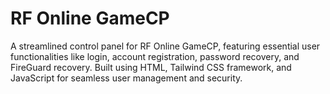 # RF Online GameCP
A streamlined control panel for RF Online GameCP, featuring essential user functionalities like login, account registration, password recovery, and FireGuard recovery. Built using HTML, Tailwind CSS framework, and JavaScript for seamless user management and security.
